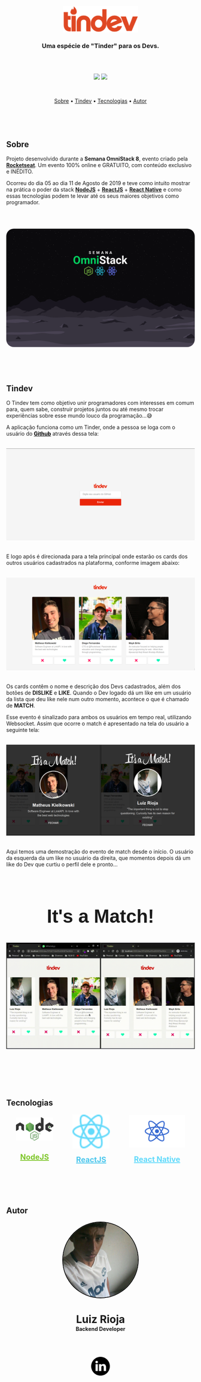 <p align="center">
  <img src="./readme/logo.svg" alt="Logo" width="200"/>
  <br>
</p>
<h3 align="center">
Uma espécie de "Tinder" para os Devs.
</h3>

<br><br>

<p align="center">
  <img src="https://img.shields.io/static/v1?label=Omnistack&message=8&color=blueviolet&style=for-the-badge"/>
  <img src="https://img.shields.io/github/license/MrRioja/OmniStack-8?color=blueviolet&style=for-the-badge"/>
</p>
<br>

<p align="center">
  <a href="#sobre">Sobre</a> •
  <a href="#tindev">Tindev</a> •
  <a href="#tecnologias">Tecnologias</a> •
  <a href="#autor">Autor</a>
</p>

<br><br><br>

## Sobre

<p>
  Projeto desenvolvido durante a <strong>Semana OmniStack 8</strong>, evento criado pela <strong><a href="https://rocketseat.com.br/">Rocketseat</a></strong>.   
  Um evento 100% online e GRATUITO, com conteúdo exclusivo e INÉDITO.

Ocorreu do dia 05 ao dia 11 de Agosto de 2019 e teve como intuito mostrar na prática o poder da stack
<strong><a href="https://nodejs.org/pt-br/">NodeJS</a></strong> +
<strong><a href="https://pt-br.reactjs.org/">ReactJS</a></strong> +
<strong><a href="https://reactnative.dev">React Native</a></strong> e como essas tecnologias podem te levar até os seus maiores objetivos como programador.

</p>

<br><br>

<img src="./readme/Wallpaper.png" alt="Logo" style="border-radius: 20px"/>

<br><br><br>

## Tindev

<p>
  O Tindev tem como objetivo unir programadores com interesses em comum para, quem sabe, construir projetos juntos ou até mesmo trocar experiências sobre esse mundo louco da programação...😅

A aplicação funciona como um Tinder, onde a pessoa se loga com o usuário do
<strong><a href="https://github.com/" style="color: black">Github</a></strong>
através dessa tela:

<br>
<img src="./readme/Login.png" alt="Login"/>
<br><br>

E logo após é direcionada para a tela principal onde estarão os cards dos outros usuários cadastrados na plataforma, conforme imagem abaixo:

<br>
<img src="./readme/Lista.png" alt="Lista"/>
<br><br>

Os cards contêm o nome e descrição dos Devs cadastrados, além dos botões de <strong>DISLIKE</strong> e <strong>LIKE</strong>.
Quando o Dev logado dá um like em um usuário da lista que deu like nele num outro momento, acontece o que é chamado de <strong>MATCH</strong>.

Esse evento é sinalizado para ambos os usuários em tempo real, utilizando Websocket. Assim que ocorre o match é apresentado na tela do usuário a seguinte tela:

<br>
<img src="./readme/Match.png" alt="Match"/>
<br><br>

Aqui temos uma demostração do evento de match desde o início. O usuário da esquerda da um like no usuário da direita, que momentos depois dá um like do Dev que curtiu o perfil dele e pronto...

<link rel="preconnect" href="https://fonts.gstatic.com">
<link href="https://fonts.googleapis.com/css2?family=Parisienne&display=swap" rel="stylesheet">

<br>
<h2 style="text-align: center; font-family: Parisienne, Sans-serif; font-size: 50px">It's a Match!<h2>

<img src="./readme/Match.gif" alt="GIF Match"/>

</p>

<br><br><br>

## Tecnologias

<div style="display: flex; align-items: center; justify-content: space-around;">

<div style="display: flex; flex-direction: column; align-items: center; justify-content: space-around; height:150px">

<img src="./readme/Node.png" alt="Node" style="width: 100px"/>

<strong><a style="color: #7EC62A; font-size: 20px" href="https://nodejs.org/pt-br/">NodeJS</a></strong>

</div>

<div style="display: flex; flex-direction: column; align-items: center; justify-content: space-around; height:150px">

<img src="./readme/React.svg" alt="React" style="width: 100px"/>

<strong><a style="color: #4CC7ED; font-size: 20px" href="https://pt-br.reactjs.org/">ReactJS</a></strong>

</div>

<div style="display: flex; flex-direction: column; align-items: center; justify-content: space-around; height:150px">

<img src="./readme/React native.png" alt="React" style="width: 150px"/>

<strong><a style="color: #61DAFB; font-size: 20px" href="https://pt-br.reactjs.org/">React Native</a></strong>

</div>

</div>

<br><br><br>

## Autor

<div style="display: flex; align-items: center; justify-content: center; flex-direction: column">

<img src="./readme/Profile.jpg" style="border-radius: 50%; width: 200px; border: 2px solid black"/>

<h1 style="margin-bottom: 0">Luiz Rioja</h1>
<h4 style="margin-top: 0">Backend Developer</h4>

<br><br>
<a href="https://www.linkedin.com/in/luizrioja">
<img src="./readme/linkedin.png" alt="LinkedIn" style="width: 50px"/>
</a>

</div>
